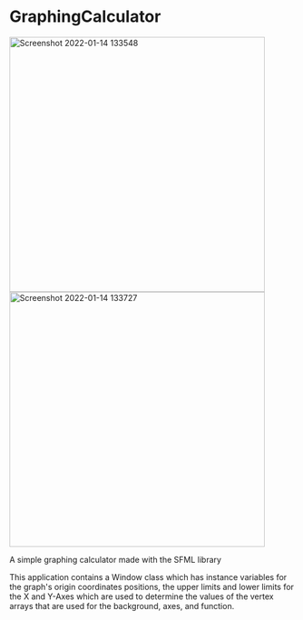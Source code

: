 # GraphingCalculator

<img width="450" alt="Screenshot 2022-01-14 133548" src="https://user-images.githubusercontent.com/56771699/149572187-ec3cc6d6-475c-416b-bfa0-ba9cfdd8a83d.png">

<img width="450" alt="Screenshot 2022-01-14 133727" src="https://user-images.githubusercontent.com/56771699/149572203-0fdfc5bf-0786-4996-9ef0-b43f6b69a81f.png">

A simple graphing calculator made with the SFML library

This application contains a Window class which has instance variables for the graph's origin coordinates positions, the upper limits and lower limits for the X and Y-Axes
which are used to determine the values of the vertex arrays that are used for the background, axes, and function.
